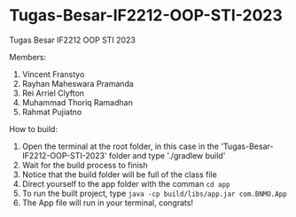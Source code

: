 # Tugas-Besar-IF2212-OOP-STI-2023
Tugas Besar IF2212 OOP STI 2023

Members:
1. Vincent Franstyo
2. Rayhan Maheswara Pramanda
3. Rei Arriel Clyfton
4. Muhammad Thoriq Ramadhan
5. Rahmat Pujiatno

How to build:
1. Open the terminal at the root folder, in this case in the 'Tugas-Besar-IF2212-OOP-STI-2023' folder and type './gradlew build'
2. Wait for the build process to finish
3. Notice that the build folder will be full of the class file
4. Direct yourself to the app folder with the comman `cd app`
5. To run the built project, type `java -cp build/libs/app.jar com.BNMO.App`
6. The App file will run in your terminal, congrats!